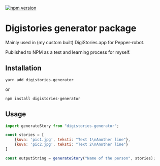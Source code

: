 [![npm version](https://badge.fury.io/js/digistories-generator.svg)](https://badge.fury.io/js/digistories-generator)
# Digistories generator package

Mainly used in (my custom built) DigiStories app for Pepper-robot.

Published to NPM as a test and learning process for myself.

## Installation

```
yarn add digistories-generator
```
or
```
npm install digistories-generator
```

## Usage

```javascript
import generateStory from "digistories-generator";

const stories = [
    {kuva: 'pic1.jpg', teksti: "Text 1\nAnother line"},
    {kuva: 'pic2.jpg', teksti: "Text 2\nAnother line"}
]

const outputString = generateStory("Name of the person", stories);
````
